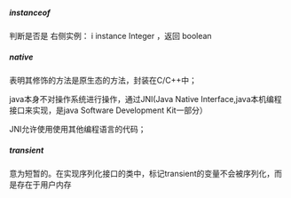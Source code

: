 ##### instanceof

判断是否是 右侧实例： i instance Integer ，返回 boolean





##### native

表明其修饰的方法是原生态的方法，封装在C/C++中；

java本身不对操作系统进行操作，通过JNI(Java Native Interface,java本机编程接口来实现，是java Software Development Kit一部分）

JNI允许使用使用其他编程语言的代码；



##### transient

意为短暂的。在实现序列化接口的类中，标记transient的变量不会被序列化，而是存在于用户内存 